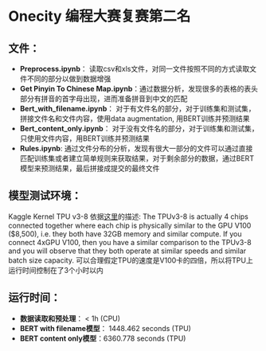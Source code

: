 # Onecity 编程大赛复赛第二名

## 文件：
- **Preprocess.ipynb**： 读取csv和xls文件，对同一文件按照不同的方式读取文件不同的部分以做到数据增强
- **Get Pinyin To Chinese Map.ipynb**：通过数据分析，发现很多的表格的表头部分有拼音的首字母出现，进而准备拼音到中文的匹配
- **Bert_with_filename.ipynb**： 对于有文件名的部分，对于训练集和测试集， 拼接文件名和文件内容，使用data augmentation, 用BERT训练并预测结果
- **Bert_content_only.ipynb**： 对于没有文件名的部分，对于训练集和测试集， 只使用文件内容，用BERT训练并预测结果
- **Rules.ipynb**: 通过文件分布的分析，发现有很大一部分的文件可以通过直接匹配训练集或者建立简单规则来获取结果，对于剩余部分的数据，通过BERT模型来预测结果，最后拼接成提交的最终文件

## 模型测试环境：
Kaggle Kernel TPU v3-8
依据[这里](https://www.kaggle.com/c/flower-classification-with-tpus/discussion/131158)的描述: The TPUv3-8 is actually 4 chips connected together where each chip is physically similar to the GPU V100 ($8,500), i.e. they both have 32GB memory and similar compute. If you connect 4xGPU V100, then you have a similar comparison to the TPUv3-8 and you will observe that they both operate at similar speeds and similar batch size capacity.
可以合理假定TPU的速度是V100卡的四倍，所以将TPU上运行时间控制在了3个小时以内

## 运行时间：
- **数据读取和预处理**： < 1h (CPU)
- **BERT with filename模型**： 1448.462 seconds (TPU)
- **BERT content only模型**：6360.778 seconds (TPU)